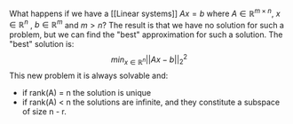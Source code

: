 What happens if we have a [[Linear systems]] $Ax = b$ where $A \in \mathbb{R}^{m \times n}$, $x \in \mathbb{R}^n$ , $b \in \mathbb{R}^m$ and $m > n$?
The result is that we have no solution for such a problem, but we can find the "best" approximation for such a solution.
The "best" solution is:
$$
min_{x \in \mathbb{R}^n} ||Ax - b||_2^2
$$
This new problem it is always solvable and:
- if rank(A) = n the solution is unique
- if rank(A) < n the solutions are infinite, and they constitute a subspace of size n - r.